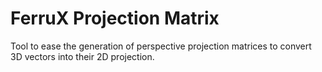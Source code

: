 # FerruX Projection Matrix

Tool to ease the generation of perspective projection matrices to convert 3D vectors into their 2D projection. 